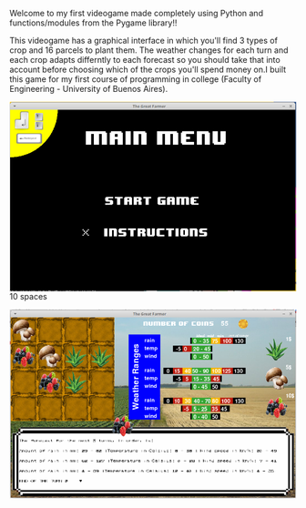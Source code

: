 Welcome to my first videogame made completely using Python and functions/modules from the Pygame library!!

This videogame has a graphical interface in which you'll find 3 types of crop and 16 parcels to plant them.
The weather changes for each turn and each crop adapts differntly to each forecast so you should take that 
into account before choosing which of the crops you'll spend money on.I built this game for my first course
of programming in college (Faculty of Engineering - University of Buenos Aires).

<img src="icon1.png" align="left" />

10 spaces
$~~~~~~~~~~~$

<img src="icon2.png" align="left" />
